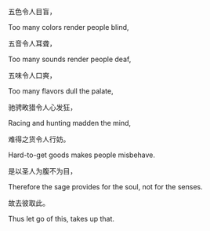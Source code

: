五色令人目盲，

Too many colors render people blind,

五音令人耳聋，

Too many sounds render people deaf,

五味令人口爽，

Too many flavors dull the palate,

驰骋畋猎令人心发狂，

Racing and hunting madden the mind,

难得之货令人行妨。

Hard-to-get goods makes people misbehave.

是以圣人为腹不为目，

Therefore the sage provides for the soul, not for the senses.

故去彼取此。

Thus let go of this, takes up that.
